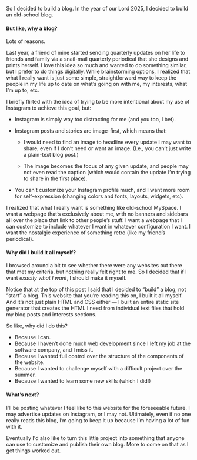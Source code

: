 So I decided to build a blog. In the year of our Lord 2025, I decided to build an old-school blog.

#### But like, why a blog?

Lots of reasons.

Last year, a friend of mine started sending quarterly updates on her life to friends and family via a snail-mail quarterly periodical that she designs and prints herself. I love this idea so much and wanted to do something similar, but I prefer to do things digitally. While brainstorming options, I realized that what I really want is just some simple, straightforward way to keep the people in my life up to date on what’s going on with me, my interests, what I’m up to, etc.

I briefly flirted with the idea of trying to be more intentional about my use of Instagram to achieve this goal, but:

- Instagram is simply way too distracting for me (and you too, I bet).

- Instagram posts and stories are image-first, which means that:

  - I would need to find an image to headline every update I may want to share, even if I don’t need or want an image. (I.e., you can’t just write a plain-text blog post.)

  - The image becomes the focus of any given update, and people may not even read the caption (which would contain the update I’m trying to share in the first place).

- You can’t customize your Instagram profile much, and I want more room for self-expression (changing colors and fonts, layouts, widgets, etc).

I realized that what I really want is something like old-school MySpace. I want a webpage that’s exclusively about me, with no banners and sidebars all over the place that link to other people’s stuff. I want a webpage that I can customize to include whatever I want in whatever configuration I want. I want the nostalgic experience of something retro (like my friend’s periodical).

#### Why did I build it all myself?

I browsed around a bit to see whether there were any websites out there that met my criteria, but nothing really felt right to me. So I decided that if I want *exactly what I want*, I should make it myself.

Notice that at the top of this post I said that I decided to “build” a blog, not “start” a blog. This website that you’re reading this on, I built it all myself. And it’s not just plain HTML and CSS either &mdash; I built an entire static site generator that creates the HTML I need from individual text files that hold my blog posts and interests sections.

So like, why did I do this?
- Because I can.
- Because I haven’t done much web development since I left my job at the software company, and I miss it.
- Because I wanted full control over the structure of the components of the website.
- Because I wanted to challenge myself with a difficult project over the summer.
- Because I wanted to learn some new skills (which I did!)

#### What’s next?

I’ll be posting whatever I feel like to this website for the foreseeable future. I may advertise updates on Instagram, or I may not. Ultimately, even if no one really reads this blog, I’m going to keep it up because I’m having a lot of fun with it.

Eventually I'd also like to turn this little project into something that anyone can use to customize and publish their own blog. More to come on that as I get things worked out.
